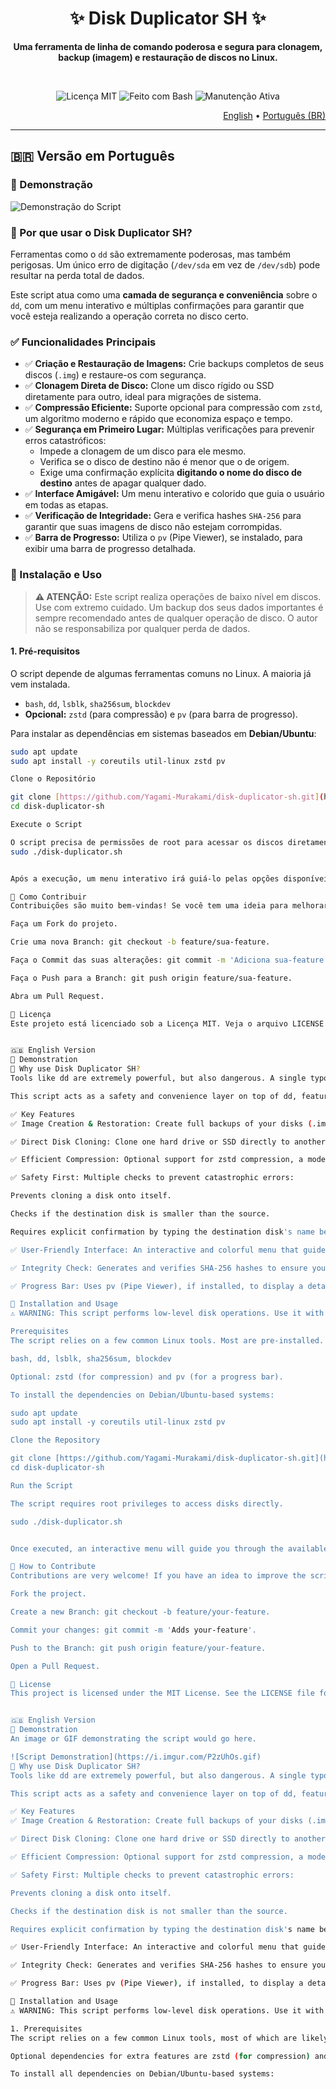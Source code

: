 <div align="center">
  <h1>✨ Disk Duplicator SH ✨</h1>
  <p><strong>Uma ferramenta de linha de comando poderosa e segura para clonagem, backup (imagem) e restauração de discos no Linux.</strong></p>
  <br>
  <p>
    <img src="https://img.shields.io/badge/Licen%C3%A7a-MIT-blue.svg" alt="Licença MIT">
    <img src="https://img.shields.io/badge/Feito%20com-Bash-green.svg" alt="Feito com Bash">
    <img src="https://img.shields.io/badge/Manuten%C3%A7%C3%A3o-Sim-brightgreen.svg" alt="Manutenção Ativa">
  </p>
</div>

<p align="right">
 <a href="#-disk-duplicator-sh-en">English</a> • <a href="#-disk-duplicator-sh-pt-br">Português (BR)</a>
</p>

<a name="-disk-duplicator-sh-pt-br"></a>

---

## 🇧🇷 Versão em Português

### 🚀 Demonstração
![Demonstração do Script](https://i.imgur.com/P2zUhOs.gif)

### 🤔 Por que usar o Disk Duplicator SH?
Ferramentas como o `dd` são extremamente poderosas, mas também perigosas. Um único erro de digitação (`/dev/sda` em vez de `/dev/sdb`) pode resultar na perda total de dados.

Este script atua como uma **camada de segurança e conveniência** sobre o `dd`, com um menu interativo e múltiplas confirmações para garantir que você esteja realizando a operação correta no disco certo.

### ✅ Funcionalidades Principais
-   ✅ **Criação e Restauração de Imagens:** Crie backups completos de seus discos (`.img`) e restaure-os com segurança.
-   ✅ **Clonagem Direta de Disco:** Clone um disco rígido ou SSD diretamente para outro, ideal para migrações de sistema.
-   ✅ **Compressão Eficiente:** Suporte opcional para compressão com `zstd`, um algoritmo moderno e rápido que economiza espaço e tempo.
-   ✅ **Segurança em Primeiro Lugar:** Múltiplas verificações para prevenir erros catastróficos:
    -   Impede a clonagem de um disco para ele mesmo.
    -   Verifica se o disco de destino não é menor que o de origem.
    -   Exige uma confirmação explícita **digitando o nome do disco de destino** antes de apagar qualquer dado.
-   ✅ **Interface Amigável:** Um menu interativo e colorido que guia o usuário em todas as etapas.
-   ✅ **Verificação de Integridade:** Gera e verifica hashes `SHA-256` para garantir que suas imagens de disco não estejam corrompidas.
-   ✅ **Barra de Progresso:** Utiliza o `pv` (Pipe Viewer), se instalado, para exibir uma barra de progresso detalhada.

### 🔧 Instalação e Uso

> **⚠️ ATENÇÃO:** Este script realiza operações de baixo nível em discos. Use com extremo cuidado. Um backup dos seus dados importantes é sempre recomendado antes de qualquer operação de disco. O autor não se responsabiliza por qualquer perda de dados.

#### 1. Pré-requisitos
O script depende de algumas ferramentas comuns no Linux. A maioria já vem instalada.

-   `bash`, `dd`, `lsblk`, `sha256sum`, `blockdev`
-   **Opcional:** `zstd` (para compressão) e `pv` (para barra de progresso).

Para instalar as dependências em sistemas baseados em **Debian/Ubuntu**:
```bash
sudo apt update
sudo apt install -y coreutils util-linux zstd pv

Clone o Repositório

git clone [https://github.com/Yagami-Murakami/disk-duplicator-sh.git](https://github.com/Yagami-Murakami/disk-duplicator-sh.git)
cd disk-duplicator-sh

Execute o Script

O script precisa de permissões de root para acessar os discos diretamente.
sudo ./disk-duplicator.sh


Após a execução, um menu interativo irá guiá-lo pelas opções disponíveis.

🙏 Como Contribuir
Contribuições são muito bem-vindas! Se você tem uma ideia para melhorar o script, encontrou um bug ou quer adicionar uma nova funcionalidade:

Faça um Fork do projeto.

Crie uma nova Branch: git checkout -b feature/sua-feature.

Faça o Commit das suas alterações: git commit -m 'Adiciona sua-feature'.

Faça o Push para a Branch: git push origin feature/sua-feature.

Abra um Pull Request.

📄 Licença
Este projeto está licenciado sob a Licença MIT. Veja o arquivo LICENSE para mais detalhes.


🇬🇧 English Version
🚀 Demonstration
🤔 Why use Disk Duplicator SH?
Tools like dd are extremely powerful, but also dangerous. A single typo (/dev/sda instead of /dev/sdb) can result in total data loss.

This script acts as a safety and convenience layer on top of dd, featuring an interactive menu and multiple confirmations to ensure you are performing the right operation on the right disk.

✅ Key Features
✅ Image Creation & Restoration: Create full backups of your disks (.img) and restore them safely.

✅ Direct Disk Cloning: Clone one hard drive or SSD directly to another, ideal for system migrations.

✅ Efficient Compression: Optional support for zstd compression, a modern and fast algorithm that saves space and time.

✅ Safety First: Multiple checks to prevent catastrophic errors:

Prevents cloning a disk onto itself.

Checks if the destination disk is smaller than the source.

Requires explicit confirmation by typing the destination disk's name before erasing any data.

✅ User-Friendly Interface: An interactive and colorful menu that guides the user through every step.

✅ Integrity Check: Generates and verifies SHA-256 hashes to ensure your disk images are not corrupted.

✅ Progress Bar: Uses pv (Pipe Viewer), if installed, to display a detailed progress bar.

🔧 Installation and Usage
⚠️ WARNING: This script performs low-level disk operations. Use it with extreme caution. Backing up your important data is always recommended before any disk operation. The author is not responsible for any data loss.

Prerequisites
The script relies on a few common Linux tools. Most are pre-installed.

bash, dd, lsblk, sha256sum, blockdev

Optional: zstd (for compression) and pv (for a progress bar).

To install the dependencies on Debian/Ubuntu-based systems:

sudo apt update
sudo apt install -y coreutils util-linux zstd pv

Clone the Repository

git clone [https://github.com/Yagami-Murakami/disk-duplicator-sh.git](https://github.com/Yagami-Murakami/disk-duplicator-sh.git)
cd disk-duplicator-sh

Run the Script

The script requires root privileges to access disks directly.

sudo ./disk-duplicator.sh


Once executed, an interactive menu will guide you through the available options.

🙏 How to Contribute
Contributions are very welcome! If you have an idea to improve the script, found a bug, or want to add a new feature:

Fork the project.

Create a new Branch: git checkout -b feature/your-feature.

Commit your changes: git commit -m 'Adds your-feature'.

Push to the Branch: git push origin feature/your-feature.

Open a Pull Request.

📄 License
This project is licensed under the MIT License. See the LICENSE file for more details


🇬🇧 English Version
🚀 Demonstration
An image or GIF demonstrating the script would go here.

![Script Demonstration](https://i.imgur.com/P2zUhOs.gif)
🤔 Why use Disk Duplicator SH?
Tools like dd are extremely powerful, but also dangerous. A single typo (/dev/sda instead of /dev/sdb) can result in total data loss.

This script acts as a safety and convenience layer on top of dd, featuring an interactive menu and multiple confirmations to ensure you are performing the right operation on the right disk.

✅ Key Features
✅ Image Creation & Restoration: Create full backups of your disks (.img) and restore them safely.

✅ Direct Disk Cloning: Clone one hard drive or SSD directly to another, ideal for system migrations.

✅ Efficient Compression: Optional support for zstd compression, a modern and fast algorithm that saves space and time.

✅ Safety First: Multiple checks to prevent catastrophic errors:

Prevents cloning a disk onto itself.

Checks if the destination disk is not smaller than the source.

Requires explicit confirmation by typing the destination disk's name before erasing any data.

✅ User-Friendly Interface: An interactive and colorful menu that guides the user through every step.

✅ Integrity Check: Generates and verifies SHA-256 hashes to ensure your disk images are not corrupted.

✅ Progress Bar: Uses pv (Pipe Viewer), if installed, to display a detailed progress bar.

🔧 Installation and Usage
⚠️ WARNING: This script performs low-level disk operations. Use it with extreme caution. Backing up your important data is always recommended before any disk operation. The author is not responsible for any data loss.

1. Prerequisites
The script relies on a few common Linux tools, most of which are likely pre-installed: bash, dd, lsblk, sha256sum, and blockdev.

Optional dependencies for extra features are zstd (for compression) and pv (for a progress bar).

To install all dependencies on Debian/Ubuntu-based systems:




